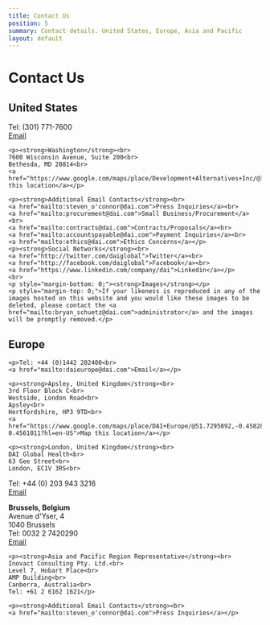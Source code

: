 ```yaml
---
title: Contact Us
position: 5
summary: Contact details. United States, Europe, Asia and Pacific
layout: default
---
```


# Contact Us

<div class="cf">
<div class="contact-us us">
<h2 id="us">United States</h2> 
<p>Tel: (301) 771-7600<br>
<a href="mailto:steven_o'connor@dai.com">Email</a></p>

    <p><strong>Washington</strong><br>
    7600 Wisconsin Avenue, Suite 200<br>
    Bethesda, MD 20814<br>
    <a href="https://www.google.com/maps/place/Development+Alternatives+Inc/@38.986188,-77.095005,17z/data=!3m1!4b1!4m2!3m1!1s0x89b7c964ea36cca5:0xad074d59840ba3da">Map this location</a></p>

    <p><strong>Additional Email Contacts</strong><br>
    <a href="mailto:steven_o'connor@dai.com">Press Inquiries</a><br>
    <a href="mailto:procurement@dai.com">Small Business/Procurement</a><br>
    <a href="mailto:contracts@dai.com">Contracts/Proposals</a><br>
    <a href="mailto:accountspayable@dai.com">Payment Inquiries</a><br>
    <a href="mailto:ethics@dai.com">Ethics Concerns</a></p>
    <p><strong>Social Networks</strong><br>
    <a href="http://twitter.com/daiglobal">Twitter</a><br>
    <a href="http://facebook.com/daiglobal">Facebook</a><br>
    <a href="https://www.linkedin.com/company/dai">Linkedin</a></p>
    <br>
    <p style="margin-bottom: 0;"><strong>Images</strong></p>
    <p style="margin-top: 0;">If your likeness is reproduced in any of the images hosted on this website and you would like these images to be deleted, please contact the <a href="mailto:bryan_schuetz@dai.com">administrator</a> and the images will be promptly removed.</p>

</div>

<div class="contact-us uk">
<h2 id="uk">Europe</h2>

    <p>Tel: +44 (0)1442 202400<br>
    <a href="mailto:daieurope@dai.com">Email</a></p>

    <p><strong>Apsley, United Kingdom</strong><br>
    3rd Floor Block C<br>
    Westside, London Road<br>
    Apsley<br>
    Hertfordshire, HP3 9TD<br>
    <a href="https://www.google.com/maps/place/DAI+Europe/@51.7295892,-0.4582898,17z/data=!3m1!4b1!4m5!3m4!1s0x0:0x7c0d368c0749a3fb!8m2!3d51.7295892!4d-0.4561011?hl=en-US">Map this location</a></p>

    <p><strong>London, United Kingdom</strong><br>
    DAI Global Health<br>
    63 Gee Street<br>
    London, EC1V 3RS<br>
Tel: +44 (0) 203 943 3216<br>
<a href="mailto:GH_UKinfo@dai.com">Email</a>    
</p>
    <p><strong>Brussels, Belgium</strong>
    <br>
    Avenue d'Yser, 4<br>
    1040 Brussels<br>
    Tel: 0032 2 7420290<br>
    <a href="mailto:brusselsinfo@dai.com">Email</a></p>

    <p><strong>Asia and Pacific Region Representative</strong><br>
    Inovact Consulting Pty. Ltd.<br>
    Level 7, Hobart Place<br>
    AMP Building<br>
    Canberra, Australia<br>
    Tel: +61 2 6162 1621</p>

    <p><strong>Additional Email Contacts</strong><br>
    <a href="mailto:steven_o'connor@dai.com">Press Inquiries</a></p>

  </div>
</div>